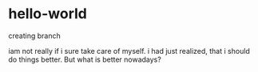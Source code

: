 # hello-world
creating branch

iam not really if i sure take care of myself. i had just realized, that i should do things better. But what is better nowadays?
